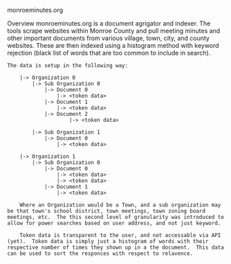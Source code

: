 monroeminutes.org

Overview
	monroeminutes.org is a document agrigator and indexer.  The tools scrape websites within Monroe County and pull meeting minutes and other important documents from various village, town, city, and county websites.  These are then indexed using a histogram method with keyword rejection (black list of words that are too common to include in search).

	The data is setup in the following way:
	
		|-> Organization 0
			|-> Sub Organization 0
				|-> Document 0
					|-> <token data>
				|-> Document 1
					|-> <token data>
				|-> Document 2
						|-> <token data>
		
			|-> Sub Organization 1
				|-> Document 0
					|-> <token data>
		
		|-> Organization 1
			|-> Sub Organization 0
				|-> Document 0
					|-> <token data>
					|-> <token data>
				|-> Document 1
					|-> <token data>
					
		Where an Organization would be a Town, and a sub organization may be that town's school district, town meetings, town zoning board meetings, etc.  The this second level of granularity was introduced to allow for power searches based on user address, and not just keyword.
		
		Token data is transparent to the user, and not accessable via API (yet).  Token data is simply just a histogram of words with their respective number of times they shown up in a the document.  This data can be used to sort the responces with respect to relavence.